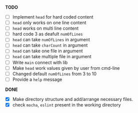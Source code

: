 **TODO**

- [ ] Implement `head` for hard coded content
- [ ] `head` only works on one line content
- [ ] `head` works on multi line content
- [ ] hard code 3 as deafult `numOfLines`
- [ ] `head` can take `numOfLines` in argument
- [ ] `head` can take `charCount` in argument
- [ ] `head` can take one file in argument
- [ ] `head` can take multiple file in argument
- [ ] Write `main` connect with lib
- [ ] Make `head` work values given by user from cmd-line
- [ ] Changed default `numOfLines` from 3 to 10
- [ ] Provide a `help` message

<!-- **IDEAS** -->

<!-- ideas not write here -->

**DONE**
- [x] Make directory structure and add/arrange necessary files.
- [x] check `mocha`, `eslint` present in the working directory